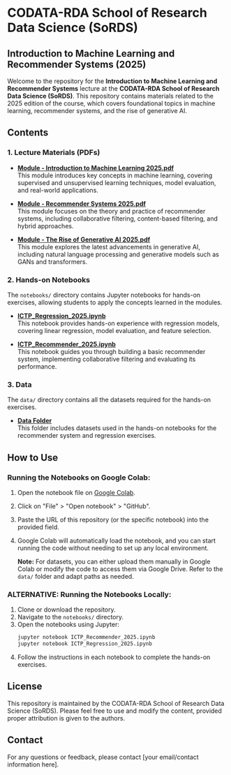 
# CODATA-RDA School of Research Data Science (SoRDS)
## Introduction to Machine Learning and Recommender Systems (2025)

Welcome to the repository for the **Introduction to Machine Learning and Recommender Systems** lecture at the **CODATA-RDA School of Research Data Science (SoRDS)**. This repository contains materials related to the 2025 edition of the course, which covers foundational topics in machine learning, recommender systems, and the rise of generative AI.

## Contents

### 1. **Lecture Materials (PDFs)**
- **[Module - Introduction to Machine Learning 2025.pdf](./1.%20Module%20-%20Introduction%20to%20Machine%20Learning%202025.pdf)**  
  This module introduces key concepts in machine learning, covering supervised and unsupervised learning techniques, model evaluation, and real-world applications.
  
- **[Module - Recommender Systems 2025.pdf](./2.%20Module%20-%20Recommender%20Systems%202025.pdf)**  
  This module focuses on the theory and practice of recommender systems, including collaborative filtering, content-based filtering, and hybrid approaches.

- **[Module - The Rise of Generative AI 2025.pdf](./3.%20Module%20-%20The%20Rise%20of%20Generative%20AI%202025.pdf)**  
  This module explores the latest advancements in generative AI, including natural language processing and generative models such as GANs and transformers.


### 2. **Hands-on Notebooks**
The `notebooks/` directory contains Jupyter notebooks for hands-on exercises, allowing students to apply the concepts learned in the modules.

- **[ICTP_Regression_2025.ipynb](./notebooks/ICTP_Regression_2025.ipynb)**  
  This notebook provides hands-on experience with regression models, covering linear regression, model evaluation, and feature selection.

- **[ICTP_Recommender_2025.ipynb](./notebooks/ICTP_Recommender_2025.ipynb)**  
  This notebook guides you through building a basic recommender system, implementing collaborative filtering and evaluating its performance.

### 3. **Data**
The `data/` directory contains all the datasets required for the hands-on exercises.

- **[Data Folder](./data/)**  
  This folder includes datasets used in the hands-on notebooks for the recommender system and regression exercises.

## How to Use

### Running the Notebooks on Google Colab:
1. Open the notebook file on [Google Colab](https://colab.research.google.com/).
2. Click on "File" > "Open notebook" > "GitHub".
3. Paste the URL of this repository (or the specific notebook) into the provided field.
4. Google Colab will automatically load the notebook, and you can start running the code without needing to set up any local environment.

   **Note:** For datasets, you can either upload them manually in Google Colab or modify the code to access them via Google Drive. Refer to the `data/` folder and adapt paths as needed.

### **ALTERNATIVE:** Running the Notebooks Locally:
1. Clone or download the repository.
2. Navigate to the `notebooks/` directory.
3. Open the notebooks using Jupyter:
   ```bash
   jupyter notebook ICTP_Recommender_2025.ipynb
   jupyter notebook ICTP_Regression_2025.ipynb
   ```
4. Follow the instructions in each notebook to complete the hands-on exercises.


## License

This repository is maintained by the CODATA-RDA School of Research Data Science (SoRDS). Please feel free to use and modify the content, provided proper attribution is given to the authors.

## Contact
For any questions or feedback, please contact [your email/contact information here].
